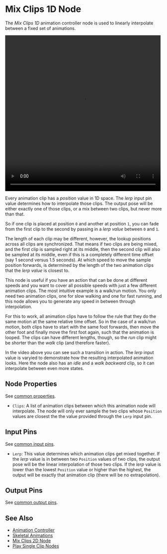 # Mix Clips 1D Node

The *Mix Clips 1D* animation controller node is used to linearly interpolate between a fixed set of animations.

<video src="../../media/anim-mix1d.webm" width="500" height="500" autoplay loop></video>

Every animation clip has a *position* value in 1D space. The *lerp* input pin value determines how to interpolate those clips. The output pose will be either exactly one of those clips, or a mix between two clips, but never more than that.

So if one clip is placed at position `0` and another at position `1`, you can fade from the first clip to the second by passing in a *lerp value* between `0` and `1`.

The length of each clip may be different, however, the lookup positions across all clips are synchronized. That means if two clips are being mixed, and the first clip is sampled right at its middle, then the second clip will also be sampled at its middle, even if this is a completely different time offset (say 1 second versus 1.5 seconds). At which speed to move the sample position forwards, is determined by the length of the two animation clips that the *lerp value* is closest to.

This node is useful if you have an action that can be done at different speeds and you want to cover all possible speeds with just a few different animation clips. The most intuitive example is a walk/run motion. You only need two animation clips, one for slow walking and one for fast running, and this node allows you to generate any speed in between through interpolation.

For this to work, all animation clips have to follow the rule that they do the same motion at the same relative time offset. So in the case of a walk/run motion, both clips have to start with the same foot forwards, then move the other foot and finally move the first foot again, such that the animation is looped. The clips can have different lengths, though, so the *run* clip might be shorter than the *walk* clip (and therefore faster).

In the video above you can see such a transition in action. The *lerp* input value is varyied to demonstrate how the resulting interpolated animation looks. Here the node also has an *idle* and a *walk backward* clip, so it can interpolate between even more states.

## Node Properties

See [common properties](anim-nodes-playclip.md#common-properties).

* `Clips`: A list of animation clips between which this animation node will interpolate. The node will only ever sample the two clips whose `Position` values are closest the the value provided through the `Lerp` input pin.

## Input Pins

See [common input pins](anim-nodes-playclip.md#common-input-pins).

* `Lerp`: This value determines which animation clips get mixed together. If the *lerp* value is in between two `Position` values of two clips, the output pose will be the linear interpolation of those two clips. If the *lerp* value is lower than the lowest `Position` value or higher than the highest, the output will be exactly that animation clip (there will be no extrapolation).

## Output Pins

See [common output pins](anim-nodes-playclip.md#common-output-pins).

## See Also


* [Animation Controller](animation-controller-overview.md)
* [Skeletal Animations](../skeletal-animation-overview.md)
* [Mix Clips 2D Node](anim-nodes-mix2d.md)
* [Play Single Clip Nodes](anim-nodes-playclip.md)
